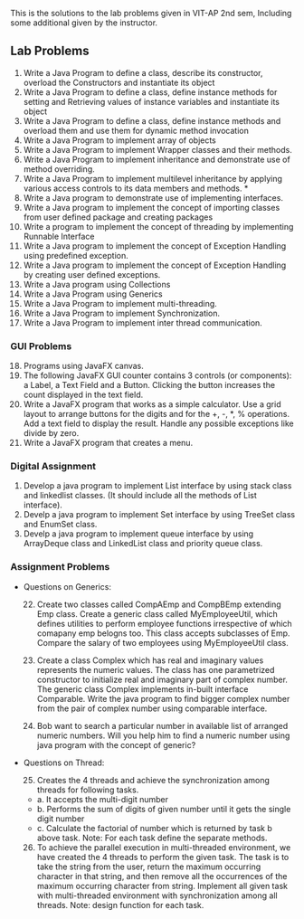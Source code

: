 This is the solutions to the lab problems given in VIT-AP 2nd sem, Including some additional given by the instructor.

## Lab Problems

1. Write a Java Program to define a class, describe its constructor, overload the Constructors
   and instantiate its object
2. Write a Java Program to define a class, define instance methods for setting and Retrieving
   values of instance variables and instantiate its object
3. Write a Java Program to define a class, define instance methods and overload them and use
   them for dynamic method invocation
4. Write a Java Program to implement array of objects
5. Write a Java Program to implement Wrapper classes and their methods.
6. Write a Java Program to implement inheritance and demonstrate use of method overriding.
7. Write a Java Program to implement multilevel inheritance by applying various access
   controls to its data members and methods. \*
8. Write a Java program to demonstrate use of implementing interfaces.
9. Write a Java program to implement the concept of importing classes from user defined
   package and creating packages
10. Write a program to implement the concept of threading by implementing Runnable Interface
11. Write a Java program to implement the concept of Exception Handling using predefined
    exception.
12. Write a Java program to implement the concept of Exception Handling by creating user defined exceptions.
13. Write a Java program using Collections
14. Write a Java Program using Generics
15. Write a Java Program to implement multi-threading.
16. Write a Java Program to implement Synchronization.
17. Write a Java Program to implement inter thread communication.

### GUI Problems

18. Programs using JavaFX canvas.
19. The following JavaFX GUI counter contains 3 controls (or components): a Label, a Text Field and a Button.
    Clicking the button increases the count displayed in the text field.
20. Write a JavaFX program that works as a simple calculator.
    Use a grid layout to arrange buttons for the digits and for the +, -, \*, % operations.
    Add a text field to display the result. Handle any possible exceptions like divide by zero.
21. Write a JavaFX program that creates a menu.

### Digital Assignment

1. Develop a java program to implement List interface by using stack class and linkedlist classes. (It should include all the methods of List interface).
2. Develp a java program to implement Set interface by using TreeSet class and EnumSet class.
3. Develp a java program to implement queue interface by using ArrayDeque class and LinkedList class and priority queue class.

### Assignment Problems

- Questions on Generics:

  22. Create two classes called CompAEmp and CompBEmp extending Emp class. Create a
      generic class called MyEmployeeUtil, which defines utilities to perform employee
      functions irrespective of which comapany emp belogns too. This class accepts
      subclasses of Emp. Compare the salary of two employees using MyEmployeeUtil
      class.

  23. Create a class Complex which has real and imaginary values represents the
      numeric values. The class has one parametrized constructor to initialize real and
      imaginary part of complex number. The generic class Complex implements in-built
      interface Comparable. Write the java program to find bigger complex number from
      the pair of complex number using comparable interface.

  24. Bob want to search a particular number in available list of arranged numeric
      numbers. Will you help him to find a numeric number using java program with the
      concept of generic?

- Questions on Thread:

  25. Creates the 4 threads and achieve the synchronization among threads for following
      tasks.

  - a. It accepts the multi-digit number
  - b. Performs the sum of digits of given number until it gets the single digit
    number
  - c. Calculate the factorial of number which is returned by task b above task.
    Note: For each task define the separate methods.

  26. To achieve the parallel execution in multi-threaded environment, we have created
      the 4 threads to perform the given task. The task is to take the string from the user,
      return the maximum occurring character in that string, and then remove all the
      occurrences of the maximum occurring character from string. Implement all given
      task with multi-threaded environment with synchronization among all threads.
      Note: design function for each task.
